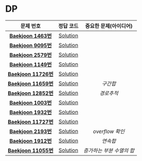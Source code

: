 # DP   
| 문제 번호 | 정답 코드 |  중요한 문제(아이디어) | 
| :--: | :--: |:--: |
| __[Baekjoon 1463번](https://www.acmicpc.net/problem/1463)__   | [Solution](https://github.com/jhmin-kk99/Algorithm-Study/blob/main/DP/1463.cpp)    | |
| __[Baekjoon 9095번](https://www.acmicpc.net/problem/9095)__   | [Solution](https://github.com/jhmin-kk99/Algorithm-Study/blob/main/DP/9095.cpp)    |  | 
| __[Baekjoon 2579번](https://www.acmicpc.net/problem/2579)__   | [Solution](https://github.com/jhmin-kk99/Algorithm-Study/blob/main/DP/2579.cpp)    |   |
| __[Baekjoon 1149번](https://www.acmicpc.net/problem/1149)__   | [Solution](https://github.com/jhmin-kk99/Algorithm-Study/blob/main/DP/1149.cpp)    |   |
| __[Baekjoon 11726번](https://www.acmicpc.net/problem/11726)__   | [Solution](https://github.com/jhmin-kk99/Algorithm-Study/blob/main/DP/11726.cpp)    |   |
| __[Baekjoon 11659번](https://www.acmicpc.net/problem/11659)__   | [Solution](https://github.com/jhmin-kk99/Algorithm-Study/blob/main/DP/11659.cpp)    | _구간합_  |
| __[Baekjoon 12852번](https://www.acmicpc.net/problem/12852)__   | [Solution](https://github.com/jhmin-kk99/Algorithm-Study/blob/main/DP/12852.cpp)    |  _경로추적_ |
| __[Baekjoon 1003번](https://www.acmicpc.net/problem/1003)__   | [Solution](https://github.com/jhmin-kk99/Algorithm-Study/blob/main/DP/1003.cpp)    |   |
| __[Baekjoon 1932번](https://www.acmicpc.net/problem/1932)__   | [Solution](https://github.com/jhmin-kk99/Algorithm-Study/blob/main/DP/1932.cpp)    | |
| __[Baekjoon 11727번](https://www.acmicpc.net/problem/11727)__   | [Solution](https://github.com/jhmin-kk99/Algorithm-Study/blob/main/DP/11727.cpp)    | |
| __[Baekjoon 2193번](https://www.acmicpc.net/problem/2193)__   | [Solution](https://github.com/jhmin-kk99/Algorithm-Study/blob/main/DP/2193.cpp)    |_overflow 확인_ |
| __[Baekjoon 1912번](https://www.acmicpc.net/problem/1912)__   | [Solution](https://github.com/jhmin-kk99/Algorithm-Study/blob/main/DP/1912.cpp)    |_연속합_|
| __[Baekjoon 11055번](https://www.acmicpc.net/problem/11055)__   | [Solution](https://github.com/jhmin-kk99/Algorithm-Study/blob/main/DP/11055.cpp)    |_증가하는 부분 수열의 합_|
